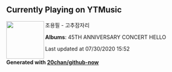 ## Currently Playing on YTMusic

[<img align="left" width="100" src="https://lh3.googleusercontent.com/zPHHmCE721b40W1oHuL8KRGCWI-rDJSAMZx14V9uOc4LifDpFZS1PXfMhATD5hYmXErm3wUPlTP7Q1kC">](https://music.youtube.com/channel/UCRUKpwxR0Xc46bbPsnERjjg)

조용필 - 고추잠자리

**Albums**: 45TH ANNIVERSARY CONCERT HELLO

Last updated at 07/30/2020 15:52

#### Generated with [20chan/github-now](https://github.com/20chan/github-now)


<!--
**20chan/20chan** is a ✨ _special_ ✨ repository because its `README.md` (this file) appears on your GitHub profile.

Here are some ideas to get you started:

- 🔭 I’m currently working on ...
- 🌱 I’m currently learning ...
- 👯 I’m looking to collaborate on ...
- 🤔 I’m looking for help with ...
- 💬 Ask me about ...
- 📫 How to reach me: ...
- 😄 Pronouns: ...
- ⚡ Fun fact: ...
-->

